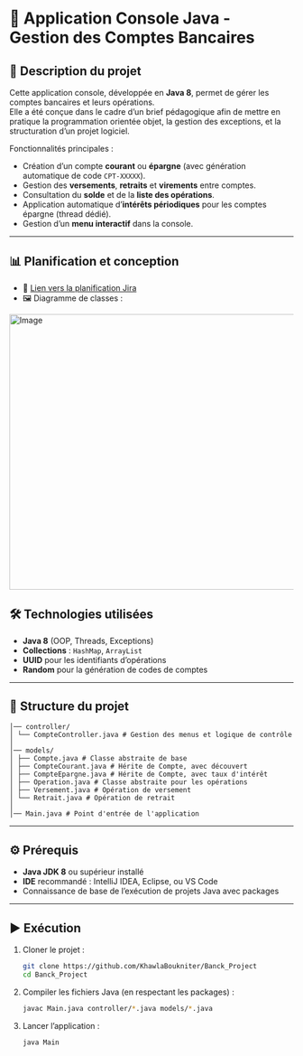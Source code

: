 # 🏦 Application Console Java - Gestion des Comptes Bancaires

## 📌 Description du projet
Cette application console, développée en **Java 8**, permet de gérer les comptes bancaires et leurs opérations.  
Elle a été conçue dans le cadre d’un brief pédagogique afin de mettre en pratique la programmation orientée objet, la gestion des exceptions, et la structuration d’un projet logiciel.

Fonctionnalités principales :
- Création d’un compte **courant** ou **épargne** (avec génération automatique de code `CPT-XXXXX`).
- Gestion des **versements**, **retraits** et **virements** entre comptes.
- Consultation du **solde** et de la **liste des opérations**.
- Application automatique d’**intérêts périodiques** pour les comptes épargne (thread dédié).
- Gestion d’un **menu interactif** dans la console.

---

## 📊 Planification et conception

- 🔗 [Lien vers la planification Jira](https://boukniterkhawla.atlassian.net/jira/software/projects/CRM/boards/1?atlOrigin=eyJpIjoiOGQ2ZmQ0MDBhN2Y3NDk2ZmIyMzI4NWU1ODFkYTZkNjkiLCJwIjoiaiJ9)
- 🖼️ Diagramme de classes :

<img width="1284" height="488" alt="Image" src="https://github.com/user-attachments/assets/c2b681f5-186f-4518-8821-4c082c252c47" />

## 🛠️ Technologies utilisées
- **Java 8** (OOP, Threads, Exceptions)
- **Collections** : `HashMap`, `ArrayList`
- **UUID** pour les identifiants d’opérations
- **Random** pour la génération de codes de comptes

---

## 📂 Structure du projet
```
│── controller/
│ └── CompteController.java # Gestion des menus et logique de contrôle
│
│── models/
│ ├── Compte.java # Classe abstraite de base
│ ├── CompteCourant.java # Hérite de Compte, avec découvert
│ ├── CompteEpargne.java # Hérite de Compte, avec taux d'intérêt
│ ├── Operation.java # Classe abstraite pour les opérations
│ ├── Versement.java # Opération de versement
│ └── Retrait.java # Opération de retrait
│
│── Main.java # Point d'entrée de l'application
```


---

## ⚙️ Prérequis
- **Java JDK 8** ou supérieur installé
- **IDE** recommandé : IntelliJ IDEA, Eclipse, ou VS Code
- Connaissance de base de l’exécution de projets Java avec packages

---

## ▶️ Exécution
1. Cloner le projet :
   ```bash
   git clone https://github.com/KhawlaBoukniter/Banck_Project
   cd Banck_Project
2. Compiler les fichiers Java (en respectant les packages) :
    ```bash
    javac Main.java controller/*.java models/*.java
    ```
3. Lancer l’application :
    ```bash
    java Main
    ```
